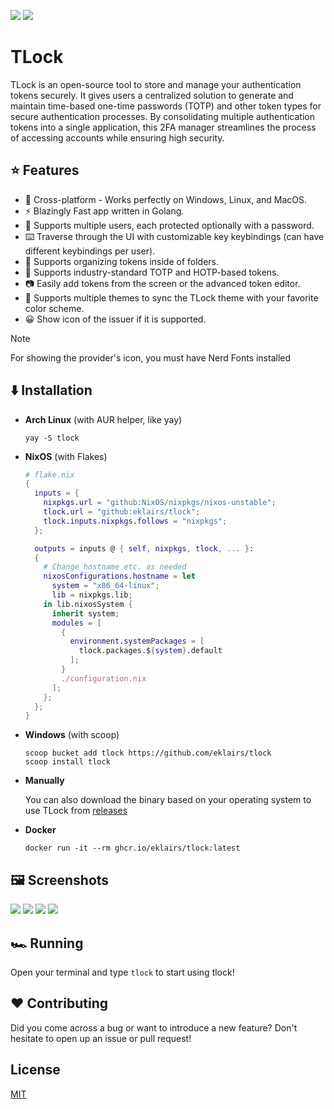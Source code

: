 <img src="https://img.shields.io/badge/go-%2300ADD8.svg?style=for-the-badge&logo=go&logoColor=white"> <img src="https://img.shields.io/github/stars/eklairs/tlock?style=for-the-badge" />

# TLock

TLock is an open-source tool to store and manage your authentication tokens securely. It gives users a centralized solution to generate and maintain time-based one-time passwords (TOTP) and other token types for secure authentication processes. By consolidating multiple authentication tokens into a single application, this 2FA manager streamlines the process of accessing accounts while ensuring high security.

## ⭐ Features

- 🚀 Cross-platform - Works perfectly on Windows, Linux, and MacOS.
- ⚡️ Blazingly Fast app written in Golang.
- 👥 Supports multiple users, each protected optionally with a password.
- ⌨️ Traverse through the UI with customizable key keybindings (can have different keybindings per user).
- 📁 Supports organizing tokens inside of folders.
- 🌟 Supports industry-standard TOTP and HOTP-based tokens.
- 📷 Easily add tokens from the screen or the advanced token editor.
- 🎨 Supports multiple themes to sync the TLock theme with your favorite color scheme.
- 😀 Show icon of the issuer if it is supported.

>[!NOTE]
>For showing the provider's icon, you must have Nerd Fonts installed

## ⬇️ Installation

- **Arch Linux** (with AUR helper, like yay)

  ```fish
  yay -S tlock
  ```

- **NixOS** (with Flakes)
  ```nix
  # flake.nix
  {
    inputs = {
      nixpkgs.url = "github:NixOS/nixpkgs/nixos-unstable";
      tlock.url = "github:eklairs/tlock";
      tlock.inputs.nixpkgs.follows = "nixpkgs";
    };

    outputs = inputs @ { self, nixpkgs, tlock, ... }:
    {
      # Change hostname etc. as needed
      nixosConfigurations.hostname = let
        system = "x86_64-linux";
        lib = nixpkgs.lib;
      in lib.nixosSystem {
        inherit system;
        modules = [
          {
            environment.systemPackages = [
              tlock.packages.${system}.default
            ];
          }
          ./configuration.nix
        ];
      };
    };
  }
  ```

- **Windows** (with scoop)

  ```fish
  scoop bucket add tlock https://github.com/eklairs/tlock
  scoop install tlock
  ```

- **Manually**

  You can also download the binary based on your operating system to use TLock from [releases](https://github.com/eklairs/tlock/releases)
  
- **Docker**
  
  ```fish
  docker run -it --rm ghcr.io/eklairs/tlock:latest
  ```

## 🖼️ Screenshots

<img src="/assets/login.png" />
<img src="/assets/dashboard.png" />
<img src="/assets/help.png" />
<img src="/assets/add_token.png" />

## 🏎️ Running

Open your terminal and type `tlock` to start using tlock!

## ❤️ Contributing

Did you come across a bug or want to introduce a new feature? Don't hesitate to open up an issue or pull request!

## License

[MIT](https://github.com/eklairs/tlock/raw/main/LICENSE)
